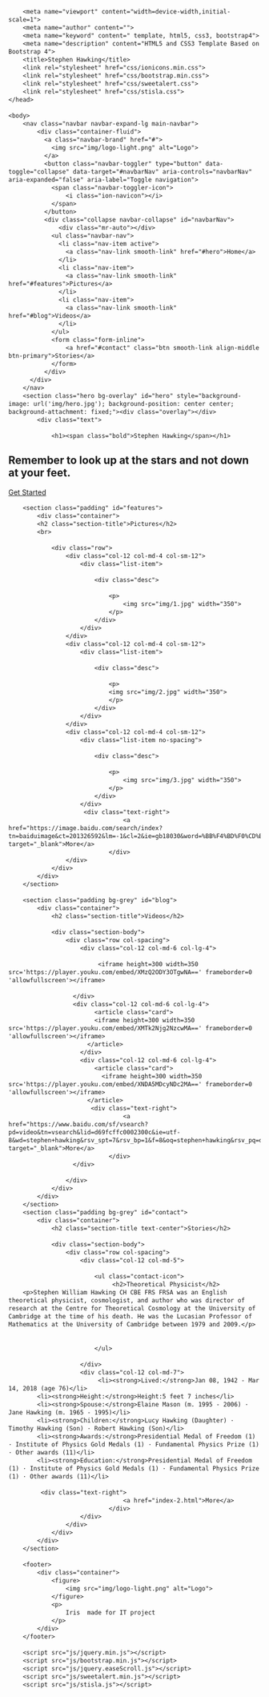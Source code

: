 <html lang="en" style="height: auto;"><head><meta http-equiv="Content-Type" content="text/html; charset=UTF-8">
		
		<meta name="viewport" content="width=device-width,initial-scale=1">
		<meta name="author" content="">
		<meta name="keyword" content=" template, html5, css3, bootstrap4">
		<meta name="description" content="HTML5 and CSS3 Template Based on Bootstrap 4">
		<title>Stephen Hawking</title>
		<link rel="stylesheet" href="css/ionicons.min.css">
		<link rel="stylesheet" href="css/bootstrap.min.css">
		<link rel="stylesheet" href="css/sweetalert.css">
		<link rel="stylesheet" href="css/stisla.css">
	</head>

	<body>
		<nav class="navbar navbar-expand-lg main-navbar">
			<div class="container-fluid">			
			  <a class="navbar-brand" href="#">
			  	<img src="img/logo-light.png" alt="Logo">
			  </a>
			  <button class="navbar-toggler" type="button" data-toggle="collapse" data-target="#navbarNav" aria-controls="navbarNav" aria-expanded="false" aria-label="Toggle navigation">
			    <span class="navbar-toggler-icon">
			    	<i class="ion-navicon"></i>
			    </span>
			  </button>
			  <div class="collapse navbar-collapse" id="navbarNav">
				  <div class="mr-auto"></div>
			    <ul class="navbar-nav">
			      <li class="nav-item active">
			        <a class="nav-link smooth-link" href="#hero">Home</a>
			      </li>
			      <li class="nav-item">
			        <a class="nav-link smooth-link" href="#features">Pictures</a>
			      </li>
			      <li class="nav-item">
			        <a class="nav-link smooth-link" href="#blog">Videos</a>
			      </li>
			    </ul>
			    <form class="form-inline">
				    <a href="#contact" class="btn smooth-link align-middle btn-primary">Stories</a>
			    </form>
			  </div>
		  </div>
		</nav>
		<section class="hero bg-overlay" id="hero" style="background-image: url('img/hero.jpg'); background-position: center center; background-attachment: fixed;"><div class="overlay"></div>
			<div class="text">
				
				<h1><span class="bold">Stephen Hawking</span></h1>
<h2>Remember to look up at the stars and not down at your feet.</h2>
				<div class="cta">
					<a href="#features" class="btn btn-primary smooth-link">Get Started</a>
				</div>
			</div>
		</section>

		<section class="padding" id="features">
			<div class="container">
			<h2 class="section-title">Pictures</h2>
			<br>
				
				<div class="row">
					<div class="col-12 col-md-4 col-sm-12">
						<div class="list-item">
							
							<div class="desc">
								
								<p>
									<img src="img/1.jpg" width="350">
								</p>
							</div>
						</div>
					</div>
					<div class="col-12 col-md-4 col-sm-12">
						<div class="list-item">
							
							<div class="desc">
								
								<p>
								<img src="img/2.jpg" width="350">
								</p>
							</div>
						</div>
					</div>
					<div class="col-12 col-md-4 col-sm-12">
						<div class="list-item no-spacing">
						
							<div class="desc">
								
								<p>
									<img src="img/3.jpg" width="350">
								</p>
							</div>
						</div>
						 <div class="text-right">						    	
								    <a href="https://image.baidu.com/search/index?tn=baiduimage&ct=201326592&lm=-1&cl=2&ie=gb18030&word=%BB%F4%BD%F0%CD%BC%C6%AC&fr=ala&ala=1&alatpl=adress&pos=0&hs=2&xthttps=000000" target="_blank">More</a>
							    </div>
					</div>
				</div>
			</div>
		</section>

		<section class="padding bg-grey" id="blog">
			<div class="container">
				<h2 class="section-title">Videos</h2>
				
				<div class="section-body">
					<div class="row col-spacing">
						<div class="col-12 col-md-6 col-lg-4">
							
							 <iframe height=300 width=350 src='https://player.youku.com/embed/XMzQ2ODY3OTgwNA==' frameborder=0 'allowfullscreen'></iframe>
						 
					  </div>
					  <div class="col-12 col-md-6 col-lg-4">
							<article class="card">
							<iframe height=300 width=350 src='https://player.youku.com/embed/XMTk2Njg2NzcwMA==' frameborder=0 'allowfullscreen'></iframe>
						  </article>
						</div>
						<div class="col-12 col-md-6 col-lg-4">
							<article class="card">
							  <iframe height=300 width=350 src='https://player.youku.com/embed/XNDA5MDcyNDc2MA==' frameborder=0 'allowfullscreen'></iframe>
						  </article>
						   <div class="text-right">						    	
								    <a href="https://www.baidu.com/sf/vsearch?pd=video&tn=vsearch&lid=d69fcffc0002300c&ie=utf-8&wd=stephen+hawking&rsv_spt=7&rsv_bp=1&f=8&oq=stephen+hawking&rsv_pq=d69fcffc0002300c&rsv_t=2b2fF7d0w2G8DTz2HudEPoHjPJFlIVUGKfGUNy3nD9%2BUC%2BPnSgPWoTi%2Fs3Y" target="_blank">More</a>
							    </div>
					  </div>
					  
					</div>
				</div>
			</div>
		</section>
		<section class="padding bg-grey" id="contact">
			<div class="container">
				<h2 class="section-title text-center">Stories</h2>
				
				<div class="section-body">				
					<div class="row col-spacing">
						<div class="col-12 col-md-5">
							
							<ul class="contact-icon">
								 <h2>Theoretical Physicist</h2>
        <p>Stephen William Hawking CH CBE FRS FRSA was an English theoretical physicist, cosmologist, and author who was director of research at the Centre for Theoretical Cosmology at the University of Cambridge at the time of his death. He was the Lucasian Professor of Mathematics at the University of Cambridge between 1979 and 2009.</p>
       
           
							</ul>
							
						</div>
						<div class="col-12 col-md-7">
							 <li><strong>Lived:</strong>Jan 08, 1942 - Mar 14, 2018 (age 76)</li>
            <li><strong>Height:</strong>Height:5 feet 7 inches</li>
            <li><strong>Spouse:</strong>Elaine Mason (m. 1995 - 2006) · Jane Hawking (m. 1965 - 1995)</li>
            <li><strong>Children:</strong>Lucy Hawking (Daughter) · Timothy Hawking (Son) · Robert Hawking (Son)</li>
            <li><strong>Awards:</strong>Presidential Medal of Freedom (1) · Institute of Physics Gold Medals (1) · Fundamental Physics Prize (1) · Other awards (11)</li>
            <li><strong>Education:</strong>Presidential Medal of Freedom (1) · Institute of Physics Gold Medals (1) · Fundamental Physics Prize (1) · Other awards (11)</li>
			
			 <div class="text-right">						    	
								    <a href="index-2.html">More</a>
							    </div>
						</div>
					</div>
				</div>
			</div>
		</section>
		
		<footer>
			<div class="container">
				<figure>
					<img src="img/logo-light.png" alt="Logo">
				</figure>
				<p>
					Iris  made for IT project
				</p>
			</div>
		</footer>

		<script src="js/jquery.min.js"></script>
		<script src="js/bootstrap.min.js"></script>
		<script src="js/jquery.easeScroll.js"></script>
		<script src="js/sweetalert.min.js"></script>
		<script src="js/stisla.js"></script>
	
<div style="clear: both;"></div></body></html>
